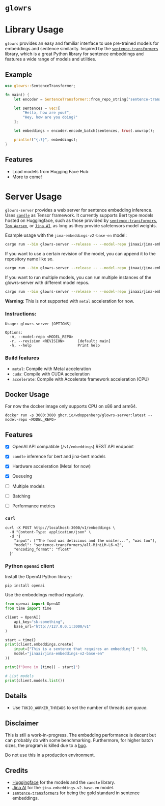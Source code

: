 # `glowrs`

# Library Usage

 
`glowrs` provides an easy and familiar interface to use pre-trained models for embeddings and sentence similarity. 
Inspired by the [`sentence-transformers`](https://www.sbert.net/index.html) library, which is a great 
Python library for sentence embeddings and features a wide range of models and utilities. 
 
## Example

```rust
use glowrs::SentenceTransformer;

fn main() {
    let encoder = SentenceTransformer::from_repo_string("sentence-transformers/all-MiniLM-L6-v2").unwrap();

    let sentences = vec![
        "Hello, how are you?",
        "Hey, how are you doing?"
    ];

    let embeddings = encoder.encode_batch(sentences, true).unwrap();

    println!("{:?}", embeddings);
}
```

## Features
 
- Load models from Hugging Face Hub
- More to come!


# Server Usage

`glowrs-server`  provides a web server for sentence embedding inference. Uses
[`candle`](https://github.com/huggingface/candle) as Tensor framework. It currently supports Bert type models hosted on Huggingface, such as those provided by 
[`sentence-transformers`](https://huggingface.co/sentence-transformers), 
[`Tom Aarsen`](https://huggingface.co/tomaarsen), or [`Jina AI`](https://huggingface.co/jinaai), as long as they provide safetensors model weights.


Example usage with the `jina-embeddings-v2-base-en` model:

```bash
cargo run --bin glowrs-server --release -- --model-repo jinaai/jina-embeddings-v2-base-en
```

If you want to use a certain revision of the model, you can append it to the repository name like so.

```bash
cargo run --bin glowrs-server --release -- --model-repo jinaai/jina-embeddings-v2-base-en:main
```

If you want to run multiple models, you can run multiple instances of the glowrs-server with different model repos.

```bash
cargo run --bin glowrs-server --release -- --model-repo jinaai/jina-embeddings-v2-base-en sentence-transformers/paraphrase-multilingual-mpnet-base-v2
```

**Warning:** This is not supported with `metal` acceleration for now. 

### Instructions:

```shell
Usage: glowrs-server [OPTIONS]

Options:
  -m, --model-repo <MODEL_REPO>  
  -r, --revision <REVISION>      [default: main]
  -h, --help                     Print help
```

### Build features

* `metal`: Compile with Metal acceleration
* `cuda`: Compile with CUDA acceleration
* `accelerate`: Compile with Accelerate framework acceleration (CPU)

## Docker Usage

For now the docker image only supports CPU on x86 and arm64. 

```shell
docker run -p 3000:3000 ghcr.io/wdoppenberg/glowrs-server:latest --model-repo <MODEL_REPO>
```


## Features

- [X] OpenAI API compatible (`/v1/embeddings`) REST API endpoint
- [X] `candle` inference for bert and jina-bert models
- [X] Hardware acceleration (Metal for now)
- [X] Queueing
- [ ] Multiple models
- [ ] Batching
- [ ] Performance metrics


### `curl`
```shell
curl -X POST http://localhost:3000/v1/embeddings \
  -H "Content-Type: application/json" \
  -d '{
    "input": ["The food was delicious and the waiter...", "was too"], 
    "model": "sentence-transformers/all-MiniLM-L6-v2",
    "encoding_format": "float"
  }'
```


### Python `openai` client

Install the OpenAI Python library:
```shell
pip install openai
```

Use the embeddings method regularly.
```python
from openai import OpenAI
from time import time

client = OpenAI(
	api_key="sk-something",
	base_url="http://127.0.0.1:3000/v1"
)

start = time()
print(client.embeddings.create(
	input=["This is a sentence that requires an embedding"] * 50,
	model="jinaai/jina-embeddings-v2-base-en"
))

print(f"Done in {time() - start}")

# List models
print(client.models.list())
```

## Details

* Use `TOKIO_WORKER_THREADS` to set the number of threads _per queue_.

## Disclaimer

This is still a work-in-progress. The embedding performance is decent but can probably do with some
benchmarking. Furthermore, for higher batch sizes, the program is killed due to a [bug](https://github.com/huggingface/candle/issues/1596).

Do not use this in a production environment. 

## Credits

* [Huggingface](https://huggingface.co) for the models and the `candle` library.
* [Jina AI](https://jina.ai) for the `jina-embeddings-v2-base-en` model.
* [`sentence-transformers`](https://www.sbert.net/index.html) for being the gold standard in sentence embeddings.